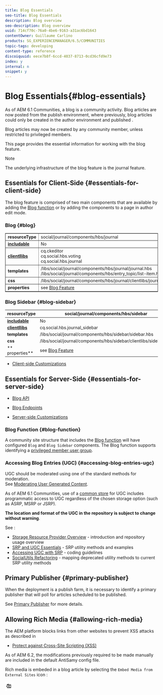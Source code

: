 ```yaml
---
title: Blog Essentials
seo-title: Blog Essentials
description: Blog overview
seo-description: Blog overview
uuid: 714cf70c-76a0-4be6-9163-a31ac6bd1643
contentOwner: Guillaume Carlino
products: SG_EXPERIENCEMANAGER/6.5/COMMUNITIES
topic-tags: developing
content-type: reference
discoiquuid: eece7b8f-6ccd-4037-8713-0cd36cfd9e73
index: y
internal: n
snippet: y
---
```


# Blog Essentials{#blog-essentials}

As of AEM 6.1 Communities, a blog is a community activity. Blog articles are now posted from the publish environment, where previously, blog articles could only be created in the author environment and published .

Blog articles may now be created by any community member, unless restricted to privileged members.

This page provides the essential information for working with the blog feature.

>[!NOTE]
>
>The underlying infrastructure of the blog feature is the journal feature.

## Essentials for Client-Side {#essentials-for-client-side}

The blog feature is comprised of two main components that are available by adding the [Blog function](../../communities/using/functions.md#blog-function) or by adding the components to a page in author edit mode.

### Blog {#blog}

<table border="1" cellpadding="4" cellspacing="4" width="100%"> 
 <tbody>
  <tr>
   <td> <strong>resourceType</strong></td> 
   <td>social/journal/components/hbs/journal</td> 
  </tr>
  <tr>
   <td> <a href="/communities/using/scf.md#add-or-include-a-communities-component"><strong>includable</strong></a></td> 
   <td>No</td> 
  </tr>
  <tr>
   <td> <a href="../../communities/using/clientlibs.md"><strong>clientllibs</strong></a></td> 
   <td>cq.ckeditor<br /> cq.social.hbs.voting<br /> cq.social.hbs.journal</td> 
  </tr>
  <tr>
   <td> <strong>templates</strong></td> 
   <td> /libs/social/journal/components/hbs/journal/journal.hbs<br /> /libs/social/journal/components/hbs/entry_topic/list-item.hbs</td> 
  </tr>
  <tr>
   <td> <strong>css</strong></td> 
   <td> /libs/social/journal/components/hbs/journal/clientlibs/journal.css</td> 
  </tr>
  <tr>
   <td><strong> properties</strong></td> 
   <td>see <a href="../../communities/using/blog-feature.md">Blog Feature</a></td> 
  </tr>
 </tbody>
</table>

### Blog Sidebar {#blog-sidebar}

|  **resourceType** |social/journal/components/hbs/sidebar |
|---|---|
|  [**includable**](/communities/using/scf.md#add-or-include-a-communities-component) |No |
|  [**clientllibs**](../../communities/using/clientlibs.md) |cq.social.hbs.journal_sidebar |
|  **templates** | /libs/social/journal/components/hbs/sidebar/sidebar.hbs |
|  **css** | /libs/social/journal/components/hbs/sidebar/clientlibs/sidebar.css |
| ** properties** |see [Blog Feature](../../communities/using/blog-feature.md) |

* [Client-side Customizations](/communities/using/client-customize.md)

## Essentials for Server-Side {#essentials-for-server-side}

* [Blog API](/sites/developing/using/reference-materials/javadoc/com/adobe/cq/social/journal/client/api/package-summary.md)

* [Blog Endpoints](/sites/developing/using/reference-materials/javadoc/com/adobe/cq/social/journal/client/endpoints/package-summary.md)

* [Server-side Customizations](/communities/using/server-customize.md)

### Blog Function {#blog-function}

A community site structure that includes the [Blog function](../../communities/using/functions.md#blog-function) will have configured `Blog` and `Blog Sidebar` components. The Blog function supports identifying a [privileged member user group](/communities/using/users.md#privileged-members-group).

### Accessing Blog Entries (UGC) {#accessing-blog-entries-ugc}

UGC should be moderated using one of the standard methods for moderation.  
See [Moderating User Generated Content](../../communities/using/moderate-ugc.md).

As of AEM 6.1 Communities, use of a [common store](../../communities/using/working-with-srp.md) for UGC includes programmatic access to UGC regardless of the chosen storage option (such as ASRP, MSRP or JSRP).

**The location and format of the UGC in the repository is subject to change without warning**.

See :

* [Storage Resource Provider Overview](/communities/using/srp.md) - introduction and repository usage overview
* [SRP and UGC Essentials](/communities/using/srp-and-ugc.md) - SRP utility methods and examples
* [Accessing UGC with SRP](../../communities/using/accessing-ugc-with-srp.md) - coding guidelines
* [SocialUtils Refactoring](/communities/using/socialutils.md) - mapping deprecated utility methods to current SRP utility methods

## Primary Publisher {#primary-publisher}

When the deployment is a publish farm, it is necessary to identify a primary publisher that will poll for articles scheduled to be published.

See [Primary Publisher](../../communities/using/deploy-communities.md#primary-publisher) for more details.

## Allowing Rich Media {#allowing-rich-media}

The AEM platform blocks links from other websites to prevent XSS attacks as described in

* [Protect against Cross-Site Scripting (XSS)](/sites/developing/using/security.md#protect-against-cross-site-scripting-xss)

As of AEM 6.2, the modifications previously required to be made manually are included in the default AntiSamy config file.

Rich media is embeded in a blog article by selecting the `Embed Media from External Sites` icon :

![](assets/chlimage_1-199.png)

